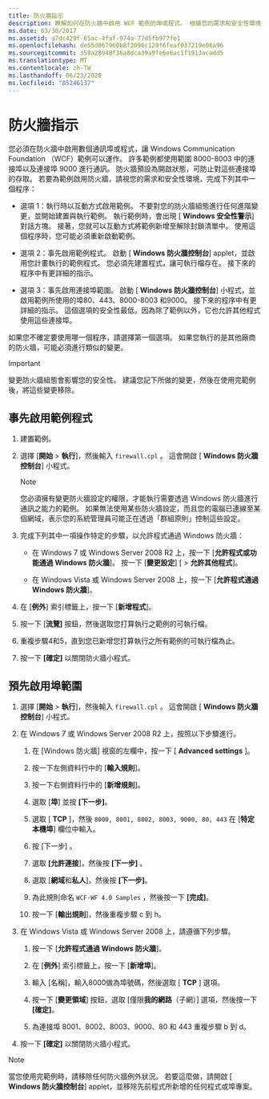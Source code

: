 ```yaml
---
title: 防火牆指示
description: 瞭解如何在防火牆中啟用 WCF 範例的埠或程式。 根據您的需求和安全性環境，使用其中一個程式。
ms.date: 03/30/2017
ms.assetid: a7dc429f-65ac-4faf-974a-77d5fb977fe1
ms.openlocfilehash: de55d067960b8f2096c129f6feaf037219e06a96
ms.sourcegitcommit: 358a28048f36a8dca39a9fe6e6ac1f1913acadd5
ms.translationtype: MT
ms.contentlocale: zh-TW
ms.lasthandoff: 06/23/2020
ms.locfileid: "85246137"
---
```

# <a name="firewall-instructions"></a>防火牆指示

您必須在防火牆中啟用數個通訊埠或程式，讓 Windows Communication Foundation （WCF）範例可以運作。 許多範例都使用範圍 8000-8003 中的連接埠以及連接埠 9000 進行通訊。 防火牆預設為開啟狀態，可防止對這些連接埠的存取。 若要為範例啟用防火牆，請視您的需求和安全性環境，完成下列其中一個程序：

- 選項 1：執行時以互動方式啟用範例。 不要對您的防火牆組態進行任何進階變更，並開始建置與執行範例。 執行範例時，會出現 [ **Windows 安全性警示**] 對話方塊。 接著，您就可以互動方式將範例新增至解除封鎖清單中。 使用這個程序時，您可能必須重新啟動範例。

- 選項 2：事先啟用範例程式。 啟動 [ **Windows 防火牆控制台**] applet，並啟用您計畫執行的範例程式。 您必須先建置程式，讓可執行檔存在。 接下來的程序中有更詳細的指示。

- 選項 3：事先啟用連接埠範圍。 啟動 [ **Windows 防火牆控制台**] 小程式，並啟用範例所使用的埠80、443、8000-8003 和9000。 接下來的程序中有更詳細的指示。 這個選項的安全性最低，因為除了範例以外，它也允許其他程式使用這些連接埠。

如果您不確定要使用哪一個程序，請選擇第一個選項。 如果您執行的是其他廠商的防火牆，可能必須進行類似的變更。

> [!IMPORTANT]
> 變更防火牆組態會影響您的安全性。 建議您記下所做的變更，然後在使用完範例後，將這些變更移除。

## <a name="enable-samples-programs-in-advance"></a>事先啟用範例程式

1. 建置範例。

2. 選擇 [**開始**  >  **執行**]，然後輸入 `firewall.cpl` 。 這會開啟 [ **Windows 防火牆控制台**] 小程式。

    > [!NOTE]
    > 您必須擁有變更防火牆設定的權限，才能執行需要透過 Windows 防火牆進行通訊之能力的範例。 如果無法使用某些防火牆設定，而且您的電腦已連線至某個網域，表示您的系統管理員可能正在透過「群組原則」控制這些設定。

3. 完成下列其中一項操作特定的步驟，以允許程式通過 Windows 防火牆：

    - 在 Windows 7 或 Windows Server 2008 R2 上，按一下 [**允許程式或功能通過 Windows 防火牆**]。 按一下 [**變更設定**] [  >  **允許其他程式**]。

    - 在 Windows Vista 或 Windows Server 2008 上，按一下 [**允許程式通過 Windows 防火牆**]。

4. 在 [**例外**] 索引標籤上，按一下 [**新增程式**]。

5. 按一下 [**流覽]** 按鈕，然後選取您打算執行之範例的可執行檔。

6. 重複步驟4和5，直到您已新增您打算執行之所有範例的可執行檔為止。

7. 按一下 **[確定]** 以關閉防火牆小程式。

## <a name="enable-a-port-range-in-advance"></a>預先啟用埠範圍

1. 選擇 [**開始**  >  **執行**]，然後輸入 `firewall.cpl` 。 這會開啟 [ **Windows 防火牆控制台**] 小程式。

2. 在 Windows 7 或 Windows Server 2008 R2 上，按照以下步驟進行。

    1. 在 [Windows 防火牆] 視窗的左欄中，按一下 [ **Advanced settings** ]。

    2. 按一下左側資料行中的 [**輸入規則**]。

    3. 按一下右側資料行中的 [**新增規則**]。

    4. 選取 [**埠**] 並按 **[下一步]**。

    5. 選取 [ **TCP** ]，然後 `8000, 8001, 8002, 8003, 9000, 80, 443` 在 [**特定本機埠**] 欄位中輸入。

    6. 按 [下一步] 。

    7. 選取 **[允許連接**]，然後按 **[下一步]** 。

    8. 選取 [**網域**和**私人**]，然後按 **[下一步]**。

    9. 為此規則命名 `WCF-WF 4.0 Samples` ，然後按一下 **[完成]**。

    10. 按一下 [**輸出規則**]，然後重複步驟 c 到 h。

3. 在 Windows Vista 或 Windows Server 2008 上，請遵循下列步驟。

    1. 按一下 [**允許程式通過 Windows 防火牆**]。

    2. 在 [**例外**] 索引標籤上，按一下 [**新增埠**]。

    3. 輸入 [名稱]，輸入8000做為埠號碼，然後選取 [ **TCP** ] 選項。

    4. 按一下 [**變更領域**] 按鈕，選取 [僅限**我的網路**（子網）] 選項，然後按一下 **[確定]**。

    5. 為連接埠 8001、8002、8003、9000、80 和 443 重複步驟 b 到 d。

4. 按一下 **[確定]** 以關閉防火牆小程式。

> [!NOTE]
> 當您使用完範例時，請移除任何防火牆例外狀況。 若要這麼做，請開啟 [ **Windows 防火牆控制台**] applet，並移除先前程式所新增的任何程式或埠專案。
